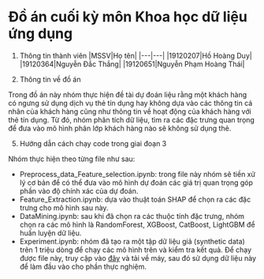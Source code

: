 # Đồ án cuối kỳ môn Khoa học dữ liệu ứng dụng

1. Thông tin thành viên
|MSSV|Họ tên|
|---|---|
|19120207|Hồ Hoàng Duy|
|19120364|Nguyễn Đắc Thắng|
|19120651|Nguyễn Phạm Hoàng Thái|

3. Thông tin về đồ án

Trong đồ án này nhóm thực hiện đề tài dự đoán liệu rằng một khách hàng có ngưng sử dụng dịch vụ thẻ tín dụng hay không dựa vào các thông tin cá nhân của khách hàng cũng như thông tin về hoạt động của khách hàng với thẻ tín dụng. Từ đó, nhóm phân tích dữ liệu, tìm ra các đặc trưng quan trọng để đưa vào mô hình phân lớp khách hàng nào sẽ không sử dụng thẻ.

5. Hướng dẫn cách chạy code trong giai đoạn 3

Nhóm thực hiện theo từng file như sau:

- Preprocess_data_Feature_selection.ipynb: trong file này nhóm sẽ tiền xử lý cơ bản để có thể đưa vào mô hình dự đoán các giá trị quan trọng góp phần vào độ chính xác của dự đoán.
- Feature_Extraction.ipynb: dựa vào thuật toán SHAP để chọn ra các đặc trưng cho mô hình sau này.
- DataMining.ipynb: sau khi đã chọn ra các thuộc tính đặc trưng, nhóm chọn ra các mô hình là RandomForest, XGBoost, CatBoost, LightGBM để huấn luyện dữ liệu.
- Experiment.ipynb: nhóm đã tạo ra một tập dữ liệu giả (synthetic data) trên 1 triệu dòng để chạy các mô hình trên và kiểm tra kết quả. Để chạy được file này, truy cập vào [đây](https://drive.google.com/file/d/1Mh9KMNf-f4a3WsP48rcFv_OS2ZX-FPVc/view?fbclid=IwAR1WfRfPt6RtBKr7Z_T5vu6eAe43TXwkPXwneSJp14xNYcjPINpWZyju9tM) và tải về máy, sau đó sử dụng dữ liệu này để làm đầu vào cho phần thực nghiệm.
